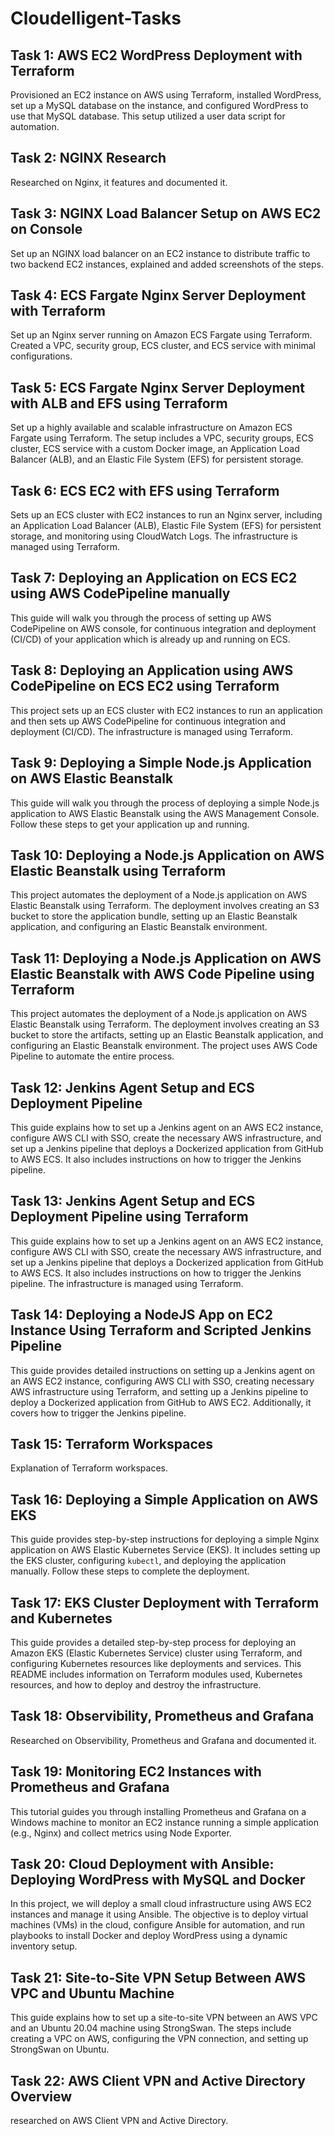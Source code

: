 # Cloudelligent-Tasks

## Task 1: AWS EC2 WordPress Deployment with Terraform
Provisioned an EC2 instance on AWS using Terraform, installed WordPress, set up a MySQL database on the instance, and configured WordPress to use that MySQL database. This setup utilized a user data script for automation.

## Task 2: NGINX Research
Researched on Nginx, it features and documented it.

## Task 3: NGINX Load Balancer Setup on AWS EC2 on Console

Set up an NGINX load balancer on an EC2 instance to distribute traffic to two backend EC2 instances, explained and added screenshots of the steps.

## Task 4: ECS Fargate Nginx Server Deployment with Terraform
Set up an Nginx server running on Amazon ECS Fargate using Terraform. Created a VPC, security group, ECS cluster, and ECS service with minimal configurations.

## Task 5: ECS Fargate Nginx Server Deployment with ALB and EFS using Terraform
Set up a highly available and scalable infrastructure on Amazon ECS Fargate using Terraform. The setup includes a VPC, security groups, ECS cluster, ECS service with a custom Docker image, an Application Load Balancer (ALB), and an Elastic File System (EFS) for persistent storage.

## Task 6: ECS EC2 with EFS using Terraform
Sets up an ECS cluster with EC2 instances to run an Nginx server, including an Application Load Balancer (ALB), Elastic File System (EFS) for persistent storage, and monitoring using CloudWatch Logs. The infrastructure is managed using Terraform.

## Task 7: Deploying an Application on ECS EC2 using AWS CodePipeline manually 
This guide will walk you through the process of setting up AWS CodePipeline on AWS console, for continuous integration and deployment (CI/CD) of your application which is already up and running on ECS. 

## Task 8: Deploying an Application using AWS CodePipeline on ECS EC2 using Terraform
This project sets up an ECS cluster with EC2 instances to run an application and then sets up AWS CodePipeline for continuous integration and deployment (CI/CD). The infrastructure is managed using Terraform.

## Task 9: Deploying a Simple Node.js Application on AWS Elastic Beanstalk
This guide will walk you through the process of deploying a simple Node.js application to AWS Elastic Beanstalk using the AWS Management Console. Follow these steps to get your application up and running.

## Task 10: Deploying a Node.js Application on AWS Elastic Beanstalk using Terraform
This project automates the deployment of a Node.js application on AWS Elastic Beanstalk using Terraform. The deployment involves creating an S3 bucket to store the application bundle, setting up an Elastic Beanstalk application, and configuring an Elastic Beanstalk environment.

## Task 11: Deploying a Node.js Application on AWS Elastic Beanstalk with AWS Code Pipeline using Terraform
This project automates the deployment of a Node.js application on AWS Elastic Beanstalk using Terraform. The deployment involves creating an S3 bucket to store the artifacts, setting up an Elastic Beanstalk application, and configuring an Elastic Beanstalk environment. The project uses AWS Code Pipeline to automate the entire process.

## Task 12: Jenkins Agent Setup and ECS Deployment Pipeline
This guide explains how to set up a Jenkins agent on an AWS EC2 instance, configure AWS CLI with SSO, create the necessary AWS infrastructure, and set up a Jenkins pipeline that deploys a Dockerized application from GitHub to AWS ECS. It also includes instructions on how to trigger the Jenkins pipeline.

## Task 13: Jenkins Agent Setup and ECS Deployment Pipeline using Terraform
This guide explains how to set up a Jenkins agent on an AWS EC2 instance, configure AWS CLI with SSO, create the necessary AWS infrastructure, and set up a Jenkins pipeline that deploys a Dockerized application from GitHub to AWS ECS. It also includes instructions on how to trigger the Jenkins pipeline. The infrastructure is managed using Terraform.

## Task 14: Deploying a NodeJS App on EC2 Instance Using Terraform and Scripted Jenkins Pipeline
This guide provides detailed instructions on setting up a Jenkins agent on an AWS EC2 instance, configuring AWS CLI with SSO, creating necessary AWS infrastructure using Terraform, and setting up a Jenkins pipeline to deploy a Dockerized application from GitHub to AWS EC2. Additionally, it covers how to trigger the Jenkins pipeline.

## Task 15: Terraform Workspaces
Explanation of Terraform workspaces.

## Task 16: Deploying a Simple Application on AWS EKS
This guide provides step-by-step instructions for deploying a simple Nginx application on AWS Elastic Kubernetes Service (EKS). It includes setting up the EKS cluster, configuring `kubectl`, and deploying the application manually. Follow these steps to complete the deployment.

## Task 17: EKS Cluster Deployment with Terraform and Kubernetes
This guide provides a detailed step-by-step process for deploying an Amazon EKS (Elastic Kubernetes Service) cluster using Terraform, and configuring Kubernetes resources like deployments and services. This README includes information on Terraform modules used, Kubernetes resources, and how to deploy and destroy the infrastructure.

## Task 18: Observibility, Prometheus and Grafana
Researched on Observibility, Prometheus and Grafana and documented it.

## Task 19: Monitoring EC2 Instances with Prometheus and Grafana
This tutorial guides you through installing Prometheus and Grafana on a Windows machine to monitor an EC2 instance running a simple application (e.g., Nginx) and collect metrics using Node Exporter.

## Task 20: Cloud Deployment with Ansible: Deploying WordPress with MySQL and Docker
In this project, we will deploy a small cloud infrastructure using AWS EC2 instances and manage it using Ansible. The objective is to deploy virtual machines (VMs) in the cloud, configure Ansible for automation, and run playbooks to install Docker and deploy WordPress using a dynamic inventory setup.

## Task 21: Site-to-Site VPN Setup Between AWS VPC and Ubuntu Machine
This guide explains how to set up a site-to-site VPN between an AWS VPC and an Ubuntu 20.04 machine using StrongSwan. The steps include creating a VPC on AWS, configuring the VPN connection, and setting up StrongSwan on Ubuntu.

## Task 22: AWS Client VPN and Active Directory Overview
researched on AWS Client VPN and Active Directory.